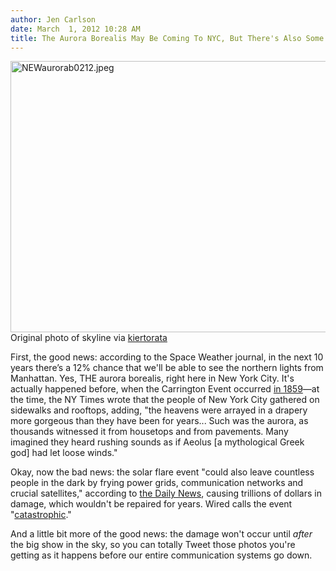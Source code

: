 ```yaml
---
author: Jen Carlson
date: March  1, 2012 10:28 AM
title: The Aurora Borealis May Be Coming To NYC, But There's Also Some Bad News
---
```


<p><span class="mt-enclosure mt-enclosure-image" style="display: inline;"> <img alt="NEWaurorab0212.jpeg" src="https://web.archive.org/web/20130517065359im_/http://gothamist.com/attachments/arts_jen/NEWaurorab0212.jpeg" width="640" height="434" class="image-none"> </span><br>
<span class="photo_caption">Original photo of skyline via <a href="https://web.archive.org/web/20130517065359/http://www.flickr.com/photos/kiertorata/5932291080/">kiertorata</a></span></p>

<p>First, the good news: according to the Space Weather journal, in the next 10 years there&#x2019;s a 12% chance that we&apos;ll be able to see the northern lights from Manhattan. Yes, THE aurora borealis, right here in New York City. It&apos;s actually happened before, when the Carrington Event occurred <a href="https://web.archive.org/web/20130517065359/http://www.solarstorms.org/SS1859.html">in 1859</a>&#x2014;at the time, the NY Times wrote that the people of New York City gathered on sidewalks and rooftops, adding, &quot;the heavens were arrayed in a drapery more gorgeous than they have been for years... Such was the aurora, as thousands witnessed it from housetops and from pavements. Many imagined they heard rushing sounds as if Aeolus [a mythological Greek god] had let loose winds.&quot;</p>

<p>Okay, now the bad news: the solar flare event &quot;could also leave countless people in the dark by frying power grids, communication networks and crucial satellites,&quot; according to <a href="https://web.archive.org/web/20130517065359/http://www.nydailynews.com/news/solar-storm-alert-scientist-finds-12-chance-breathtaking-possibly-crippling-northern-lights-show-article-1.1031065">the Daily News</a>, causing trillions of dollars in damage, which wouldn&apos;t be repaired for years. Wired calls the event &quot;<a href="https://web.archive.org/web/20130517065359/http://www.wired.com/wiredscience/2012/02/massive-solar-flare/">catastrophic</a>.&quot;</p>

<p>And a little bit more of the good news: the damage won&apos;t occur until <em>after</em> the big show in the sky, so you can totally Tweet those photos you&apos;re getting as it happens before our entire communication systems go down.</p>